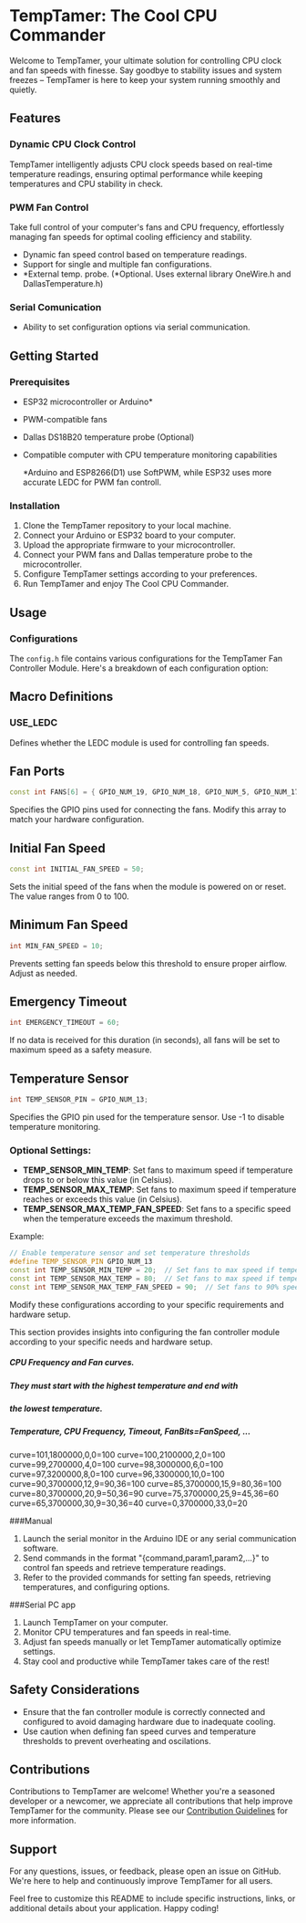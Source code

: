 # TempTamer: The Cool CPU Commander

Welcome to TempTamer, your ultimate solution for controlling CPU clock and fan speeds with finesse. Say goodbye to stability issues and system freezes – TempTamer is here to keep your system running smoothly and quietly.

## Features

### Dynamic CPU Clock Control
TempTamer intelligently adjusts CPU clock speeds based on real-time temperature readings, ensuring optimal performance while keeping temperatures and CPU stability in check.

### PWM Fan Control
Take full control of your computer's fans and CPU frequency, effortlessly managing fan speeds for optimal cooling efficiency and stability.

- Dynamic fan speed control based on temperature readings.
- Support for single and multiple fan configurations.
- *External temp. probe. (*Optional. Uses external library OneWire.h and DallasTemperature.h)
  

### Serial Comunication
- Ability to set configuration options via serial communication.


## Getting Started

### Prerequisites
- ESP32 microcontroller or Arduino*
- PWM-compatible fans
- Dallas DS18B20 temperature probe (Optional)
- Compatible computer with CPU temperature monitoring capabilities

  *Arduino and ESP8266(D1) use SoftPWM, while ESP32 uses more accurate LEDC for PWM fan controll.

### Installation
1. Clone the TempTamer repository to your local machine.
2. Connect your Arduino or ESP32 board to your computer.
3. Upload the appropriate firmware to your microcontroller.
4. Connect your PWM fans and Dallas temperature probe to the microcontroller.
5. Configure TempTamer settings according to your preferences.
6. Run TempTamer and enjoy The Cool CPU Commander.

## Usage

### Configurations

The `config.h` file contains various configurations for the TempTamer Fan Controller Module. Here's a breakdown of each configuration option:

## Macro Definitions

### USE_LEDC
Defines whether the LEDC module is used for controlling fan speeds.

## Fan Ports

```cpp
const int FANS[6] = { GPIO_NUM_19, GPIO_NUM_18, GPIO_NUM_5, GPIO_NUM_17, GPIO_NUM_16, GPIO_NUM_4 };
```
Specifies the GPIO pins used for connecting the fans. Modify this array to match your hardware configuration.

## Initial Fan Speed

```cpp
const int INITIAL_FAN_SPEED = 50;
```
Sets the initial speed of the fans when the module is powered on or reset. The value ranges from 0 to 100.

## Minimum Fan Speed

```cpp
int MIN_FAN_SPEED = 10;
```
Prevents setting fan speeds below this threshold to ensure proper airflow. Adjust as needed.

## Emergency Timeout

```cpp
int EMERGENCY_TIMEOUT = 60;
```
If no data is received for this duration (in seconds), all fans will be set to maximum speed as a safety measure.

## Temperature Sensor

```cpp
int TEMP_SENSOR_PIN = GPIO_NUM_13;
```
Specifies the GPIO pin used for the temperature sensor. Use -1 to disable temperature monitoring.

### Optional Settings:

- **TEMP_SENSOR_MIN_TEMP**: Set fans to maximum speed if temperature drops to or below this value (in Celsius).
- **TEMP_SENSOR_MAX_TEMP**: Set fans to maximum speed if temperature reaches or exceeds this value (in Celsius).
- **TEMP_SENSOR_MAX_TEMP_FAN_SPEED**: Set fans to a specific speed when the temperature exceeds the maximum threshold.

Example:

```cpp
// Enable temperature sensor and set temperature thresholds
#define TEMP_SENSOR_PIN GPIO_NUM_13
const int TEMP_SENSOR_MIN_TEMP = 20;  // Set fans to max speed if temperature drops below 20°C
const int TEMP_SENSOR_MAX_TEMP = 80;  // Set fans to max speed if temperature exceeds 80°C
const int TEMP_SENSOR_MAX_TEMP_FAN_SPEED = 90;  // Set fans to 90% speed when temperature exceeds 80°C
```

Modify these configurations according to your specific requirements and hardware setup.

This section provides insights into configuring the fan controller module according to your specific needs and hardware setup.

##### CPU Frequency and Fan curves.
##### They must start with the highest temperature and end with
##### the lowest temperature.
##### Temperature, CPU Frequency, Timeout, FanBits=FanSpeed, ...
curve=101,1800000,0,0=100
curve=100,2100000,2,0=100
curve=99,2700000,4,0=100
curve=98,3000000,6,0=100
curve=97,3200000,8,0=100
curve=96,3300000,10,0=100
curve=90,3700000,12,9=90,36=100
curve=85,3700000,15,9=80,36=100
curve=80,3700000,20,9=50,36=90
curve=75,3700000,25,9=45,36=60
curve=65,3700000,30,9=30,36=40
curve=0,3700000,33,0=20


###Manual
1. Launch the serial monitor in the Arduino IDE or any serial communication software.
2. Send commands in the format "{command,param1,param2,...}" to control fan speeds and retrieve temperature readings.
3. Refer to the provided commands for setting fan speeds, retrieving temperatures, and configuring options.

###Serial PC app

1. Launch TempTamer on your computer.
2. Monitor CPU temperatures and fan speeds in real-time.
3. Adjust fan speeds manually or let TempTamer automatically optimize settings.
4. Stay cool and productive while TempTamer takes care of the rest!




## Safety Considerations
- Ensure that the fan controller module is correctly connected and configured to avoid damaging hardware due to inadequate cooling.
- Use caution when defining fan speed curves and temperature thresholds to prevent overheating and oscilations.

## Contributions

Contributions to TempTamer are welcome! Whether you're a seasoned developer or a newcomer, we appreciate all contributions that help improve TempTamer for the community. Please see our [Contribution Guidelines](link-to-guidelines) for more information.

## Support

For any questions, issues, or feedback, please open an issue on GitHub. We're here to help and continuously improve TempTamer for all users.

Feel free to customize this README to include specific instructions, links, or additional details about your application. Happy coding!
